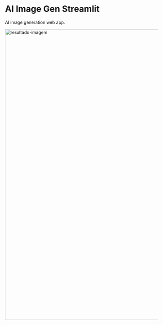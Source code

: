 # AI Image Gen Streamlit
AI image generation web app.


<img width="959" alt="resultado-imagem" src="https://github.com/GuiFernandess7/AI-Image-Gen-Streamlit/assets/63022500/902dae43-1686-4fd2-bde9-f3017c354d48">
